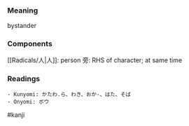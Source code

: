 ### Meaning

bystander

### Components

[[Radicals/人|人]]: person 旁: RHS of character; at same time

### Readings

```
- Kunyomi: かたわ.ら、わき、おか-、はた、そば
- Onyomi: ボウ
```

#kanji